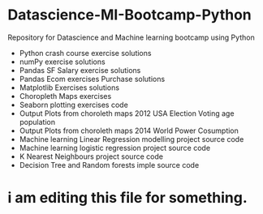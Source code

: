 # Datascience-MI-Bootcamp-Python
Repository for Datascience and Machine learning bootcamp using Python

* Python crash course exercise solutions
* numPy exercise solutions
* Pandas SF Salary exercise solutions 
* Pandas Ecom exercises Purchase solutions
* Matplotlib Exercises solutions 
* Choropleth Maps exercises
* Seaborn plotting exercises code
* Output Plots from choroleth maps 2012 USA Election Voting age population
* Output Plots from choroleth maps 2014 World Power Cosumption
* Machine learning Linear Regression modelling project source code
* Machine learning logistic regression project source code
* K Nearest Neighbours project source code
* Decision Tree and Random forests imple source code


# i am editing this file for something.